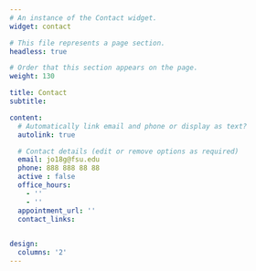 ```yaml
---
# An instance of the Contact widget.
widget: contact

# This file represents a page section.
headless: true

# Order that this section appears on the page.
weight: 130

title: Contact
subtitle:

content:
  # Automatically link email and phone or display as text?
  autolink: true

  # Contact details (edit or remove options as required)
  email: jo18g@fsu.edu
  phone: 888 888 88 88
  active : false
  office_hours:
    - ''
    - ''
  appointment_url: ''
  contact_links:
    

design:
  columns: '2'
---
```

